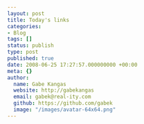 ```yaml
---
layout: post
title: Today's links
categories:
- Blog
tags: []
status: publish
type: post
published: true
date: 2008-06-25 17:27:57.000000000 +00:00
meta: {}
author:
  name: Gabe Kangas
  website: http://gabekangas
  email: gabek@real-ity.com
  github: https://github.com/gabek
  image: "/images/avatar-64x64.png"
---
```


